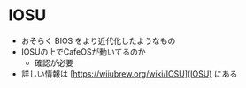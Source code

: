 # IOSU
- おそらく BIOS をより近代化したようなもの
- IOSUの上でCafeOSが動いてるのか
  - 確認が必要
- 詳しい情報は [https://wiiubrew.org/wiki/IOSU](IOSU) にある
